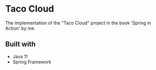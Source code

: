 # Taco Cloud

The implementation of the "Taco Cloud" project in the book 'Spring in Action' by me.

## Built with

- Java 11
- Spring Framework